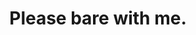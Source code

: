 ---
layout: post
title: Please bare with me.
lead: Lilith is practicing how to write and post articles.
type: Meta
image: assets/jpg/adam-gonzales-cat.jpg
alt: Image by Adam Gonzales on Unsplash
caption: While she is finding her style and place, please bare with her.
---
